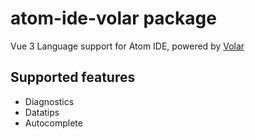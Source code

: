 # atom-ide-volar package

Vue 3 Language support for Atom IDE, powered by [Volar](https://github.com/johnsoncodehk/volar)

## Supported features
* Diagnostics
* Datatips
* Autocomplete